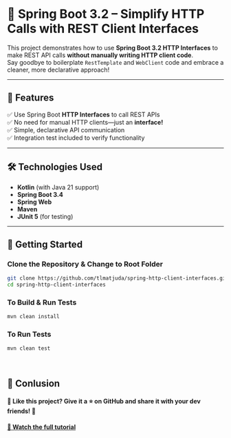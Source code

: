 # 🚀 Spring Boot 3.2 – Simplify HTTP Calls with REST Client Interfaces

This project demonstrates how to use **Spring Boot 3.2 HTTP Interfaces** to make REST API calls **without manually writing HTTP client code**. <br/>
Say goodbye to boilerplate `RestTemplate` and `WebClient` code and embrace a cleaner, more declarative approach!

---

## 📜 Features
✅ Use Spring Boot **HTTP Interfaces** to call REST APIs  
✅ No need for manual HTTP clients—just an **interface!**  
✅ Simple, declarative API communication  
✅ Integration test included to verify functionality

---

## 🛠️ Technologies Used
- **Kotlin** (with Java 21 support)
- **Spring Boot 3.4**
- **Spring Web**
- **Maven**
- **JUnit 5** (for testing)

---

## 🚀 Getting Started

### Clone the Repository & Change to Root Folder
```bash
git clone https://github.com/tlmatjuda/spring-http-client-interfaces.git
cd spring-http-client-interfaces
```

### To Build & Run Tests
```bash
mvn clean install
```

### To Run Tests
```bash
mvn clean test
```
<br/>

## 🤝 Conlusion

#### 🚀 Like this project? Give it a ⭐ on GitHub and share it with your dev friends! 🚀
#### [🎥 Watch the full tutorial](https://youtu.be/8CCnO1MlDwk)